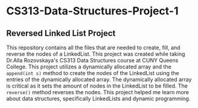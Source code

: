 # CS313-Data-Structures-Project-1

## Reversed Linked List Project

This repository contains all the files that are needed to create, fill, and reverse the nodes of a LinkedList. This project was created while taking Dr.Alla Rozovskaya's CS313 Data Structures course at CUNY Queens College. This project utilizes a dynamically allocated array and the `append(int s)` method to create the nodes of the LinkedList using the entries of the dynamically allocated array. The dynamically allocated array is critical as it sets the amount of nodes in the LinkedList to be filled. The `reverse()` method reverses the nodes. This project helped me learn more about data structures, specifically LinkedLists and dynamic programming. 
